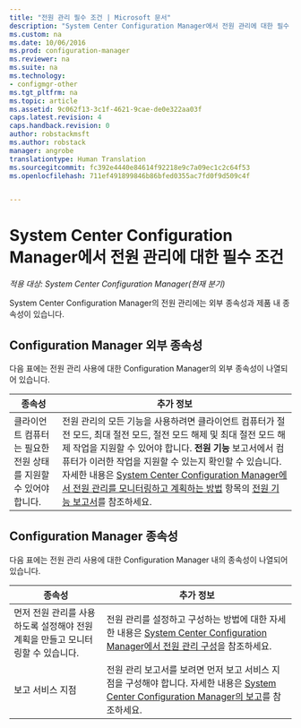 ```yaml
---
title: "전원 관리 필수 조건 | Microsoft 문서"
description: "System Center Configuration Manager에서 전원 관리에 대한 필수 조건을 확인합니다."
ms.custom: na
ms.date: 10/06/2016
ms.prod: configuration-manager
ms.reviewer: na
ms.suite: na
ms.technology:
- configmgr-other
ms.tgt_pltfrm: na
ms.topic: article
ms.assetid: 9c062f13-3c1f-4621-9cae-de0e322aa03f
caps.latest.revision: 4
caps.handback.revision: 0
author: robstackmsft
ms.author: robstack
manager: angrobe
translationtype: Human Translation
ms.sourcegitcommit: fc392e4440e84614f92218e9c7a09ec1c2c64f53
ms.openlocfilehash: 711ef491899846b86bfed0355ac7fd0f9d509c4f


---
```

# <a name="prerequisites-for-power-management-in-system-center-configuration-manager"></a>System Center Configuration Manager에서 전원 관리에 대한 필수 조건

*적용 대상: System Center Configuration Manager(현재 분기)*

System Center Configuration Manager의 전원 관리에는 외부 종속성과 제품 내 종속성이 있습니다.  

## <a name="dependencies-external-to-configuration-manager"></a>Configuration Manager 외부 종속성  
 다음 표에는 전원 관리 사용에 대한 Configuration Manager의 외부 종속성이 나열되어 있습니다.  

|종속성|추가 정보|  
|----------------|----------------------|  
|클라이언트 컴퓨터는 필요한 전원 상태를 지원할 수 있어야 합니다.|전원 관리의 모든 기능을 사용하려면 클라이언트 컴퓨터가 절전 모드, 최대 절전 모드, 절전 모드 해제 및 최대 절전 모드 해제 작업을 지원할 수 있어야 합니다. **전원 기능** 보고서에서 컴퓨터가 이러한 작업을 지원할 수 있는지 확인할 수 있습니다. 자세한 내용은 [System Center Configuration Manager에서 전원 관리를 모니터링하고 계획하는 방법](../../../../core/clients/manage/power/monitor-and-plan-for-power-management.md) 항목의 [전원 기능 보고서](../../../../core/clients/manage/power/monitor-and-plan-for-power-management.md#BKMK_Capabilites)를 참조하세요.|  

## <a name="configuration-manager-dependencies"></a>Configuration Manager 종속성  
 다음 표에는 전원 관리 사용에 대한 Configuration Manager 내의 종속성이 나열되어 있습니다.  

|종속성|추가 정보|  
|----------------|----------------------|  
|먼저 전원 관리를 사용하도록 설정해야 전원 계획을 만들고 모니터링할 수 있습니다.|전원 관리를 설정하고 구성하는 방법에 대한 자세한 내용은 [System Center Configuration Manager에서 전원 관리 구성](../../../../core/clients/manage/power/configuring-power-management.md)을 참조하세요.|  
|보고 서비스 지점|전원 관리 보고서를 보려면 먼저 보고 서비스 지점을 구성해야 합니다. 자세한 내용은 [System Center Configuration Manager의 보고](../../../../core/servers/manage/reporting.md)를 참조하세요.|  



<!--HONumber=Dec16_HO3-->


